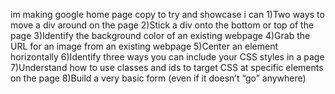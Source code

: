 im making google home page copy to try and showcase i can 
1)Two ways to move a div around on the page
2)Stick a div onto the bottom or top of the page
3)Identify the background color of an existing webpage
4)Grab the URL for an image from an existing webpage
5)Center an element horizontally
6)Identify three ways you can include your CSS styles in a page
7)Understand how to use classes and ids to target CSS at specific elements on the page
8)Build a very basic form (even if it doesn’t “go” anywhere)
